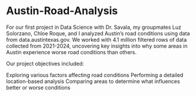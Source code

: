 # Austin-Road-Analysis

For our first project in Data Science with Dr. Savala, my groupmates Luz Solorzano, Chloe Roque, and I analyzed Austin’s road conditions using data from data.austintexas.gov. We worked with 4.1 million filtered rows of data collected from 2021-2024, uncovering key insights into why some areas in Austin experience worse road conditions than others.

Our project objectives included:

Exploring various factors affecting road conditions
Performing a detailed location-based analysis
Comparing areas to determine what influences better or worse conditions
